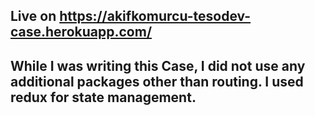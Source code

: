 ## Live on https://akifkomurcu-tesodev-case.herokuapp.com/

## While I was writing this Case, I did not use any additional packages other than routing. I used redux for state management.
